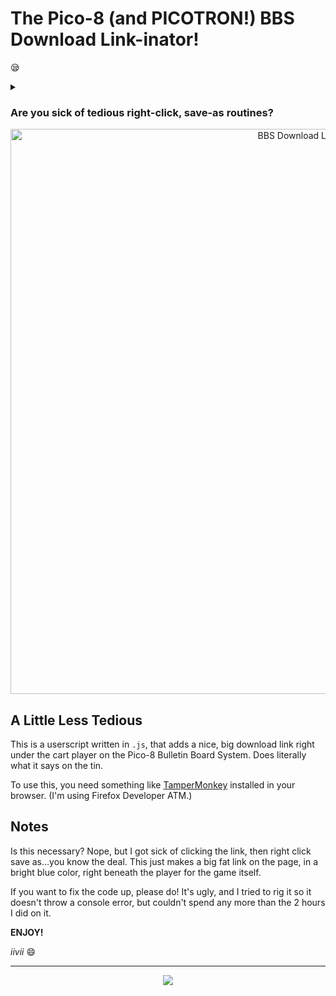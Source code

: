 The Pico-8 (and PICOTRON!) BBS Download Link-inator!
=====================================

:sleepy:


<details>
  <summary><h3>Are you sick of tedious right-click, save-as routines?</h3></summary>
  <p><blockquote>Well, <b>now they're a thing of the past!</b></blockquote></p>
</details>


<div align="center">
  <img src="https://raw.githubusercontent.com/iiviigames/bbsdownload/master/img/cartDL.gif"
       alt="BBS Download Link"
       title="Usage of BBSDownload"
       width="904px"
  />
</div>


## A Little Less Tedious

This is a userscript written in `.js`, that adds a nice, big download link right under the cart player on the Pico-8 Bulletin Board System. Does literally what it says on the tin.

To use this, you need something like [TamperMonkey](https://www.tampermonkey.net/) installed in your browser. (I'm using Firefox Developer ATM.)

Notes
------

Is this necessary? Nope, but I got sick of clicking the link, then right click save as...you know the deal. This just makes a big fat link on the page, in a bright blue color, right beneath the player for the game itself.

If you want to fix the code up, please do! It's ugly, and I tried to rig it so it doesn't throw a console error, but couldn't spend any more than the 2 hours I did on it. 

**ENJOY!**

_iivii_ :smile:

***

<div align="center">
<img src="https://github.com/iiviigames/bbsdownload/assets/43127314/bec748af-e7b5-4723-b734-8e9b7411cadd">
</div>
